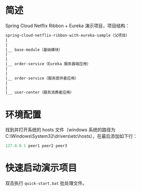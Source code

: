 # 简述

Spring Cloud Netflix Ribbon + Eureka 演示项目，项目结构：

```html
spring-cloud-netflix-ribbon-with-eureka-sample（父项目）
|
|
|__ base-module（基础模块）
|
|
|__ order-service（Eureka 服务器端应用）
|
|
|__ order-service（服务提供者应用）
|
|
|__ user-center（服务消费者应用）
```

# 环境配置

找到并打开系统的 hosts 文件（windows 系统的路径为 C:\Windows\System32\drivers\etc\hosts），在最后添加如下行：

```java
127.0.0.1 peer1 peer2 peer3
```

# 快速启动演示项目

双击执行 `quick-start.bat` 批处理文件。